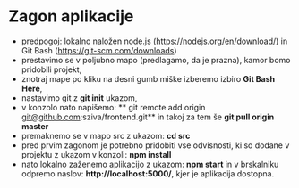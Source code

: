 # Zagon aplikacije

* predpogoj: lokalno naložen node.js (https://nodejs.org/en/download/) in Git Bash (https://git-scm.com/downloads)
* prestavimo se v poljubno mapo (predlagamo, da je prazna), kamor bomo pridobili projekt,
* znotraj mape po kliku na desni gumb miške izberemo izbiro **Git Bash Here**,
* nastavimo git z **git init** ukazom,
* v konzolo nato napišemo: ** git remote add origin git@github.com:sziva/frontend.git** in takoj za tem še **git pull origin master**
* premaknemo se v mapo src z ukazom: **cd src**
* pred prvim zagonom je potrebno pridobiti vse odvisnosti, ki so dodane v projektu z ukazom v konzoli: **npm install**
* nato lokalno zaženemo aplikacijo z ukazom: **npm start** in v brskalniku odpremo naslov: **http://localhost:5000/**, kjer je aplikacija dostopna.